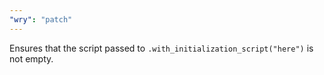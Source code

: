 ```yaml
---
"wry": "patch"
---
```


Ensures that the script passed to `.with_initialization_script("here")` is not empty.
